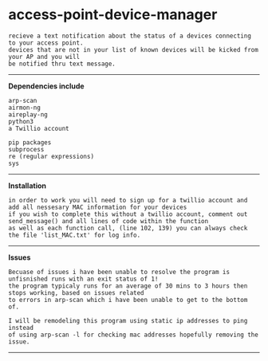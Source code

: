 # access-point-device-manager
    recieve a text notification about the status of a devices connecting to your access point.
    devices that are not in your list of known devices will be kicked from your AP and you will 
    be notified thru text message. 


***
**Dependencies include** 
   
    arp-scan
    airmon-ng
    aireplay-ng
    python3
    a Twillio account
    
    pip packages
    subprocess
    re (regular expressions)
    sys

***
**Installation**
    
    in order to work you will need to sign up for a twillio account and add all nessesary MAC information for your devices
    if you wish to complete this without a twillio account, comment out send_message() and all lines of code within the function
    as well as each function call, (line 102, 139) you can always check the file 'list_MAC.txt' for log info. 

***
**Issues**
 
    Becuase of issues i have been unable to resolve the program is unfisnished runs with an exit status of 1!
    the program typicaly runs for an average of 30 mins to 3 hours then stops working, based on issues related 
    to errors in arp-scan which i have been unable to get to the bottom of.
    
    I will be remodeling this program using static ip addresses to ping instead 
    of using arp-scan -l for checking mac addresses hopefully removing the issue.
    
***

    
